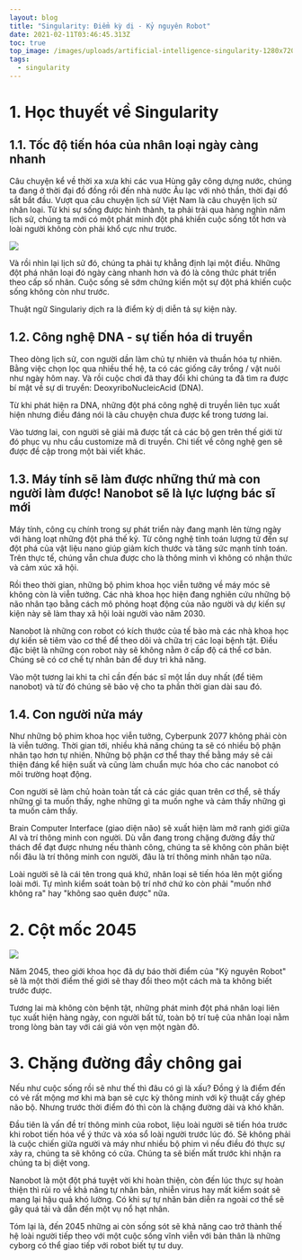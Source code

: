 ```yaml
---
layout: blog
title: "Singularity: Điểm kỳ dị - Kỷ nguyên Robot"
date: 2021-02-11T03:46:45.313Z
toc: true
top_image: /images/uploads/artificial-intelligence-singularity-1280x720.jpg
tags:
  - singularity
---
```

# 1. Học thuyết về Singularity

## 1.1. Tốc độ tiến hóa của nhân loại ngày càng nhanh

Câu chuyện kể về thời xa xưa khi các vua Hùng gây công dựng nước, chúng ta đang ở thời đại đồ đồng rồi đến nhà nước Âu lạc với nhỏ thần, thời đại đồ sắt bắt đầu. Vượt qua câu chuyện lịch sử Việt Nam là câu chuyện lịch sử nhân loại. Từ khi sự sống được hình thành, ta phải trải qua hàng nghìn năm lịch sử, chúng ta mới có một phát minh đột phá khiến cuộc sống tốt hơn và loài người không còn phải khổ cực như trước.

![](/images/uploads/countdown2singularity.jpg)

Và rồi nhìn lại lịch sử đó, chúng ta phải tự khẳng định lại một điều. Những đột phá nhân loại đó ngày càng nhanh hơn và đó là công thức phát triển theo cấp số nhân. Cuộc sống sẽ sớm chứng kiến một sự đột phá khiến cuộc sống không còn như trước.

Thuật ngữ Singulariy dịch ra là điểm kỳ dị diễn tả sự kiện này.

## 1.2. Công nghệ DNA - sự tiến hóa di truyền

Theo dòng lịch sử, con người dần làm chủ tự nhiên và thuần hóa tự nhiên. Bằng việc chọn lọc qua nhiều thế hệ, ta có các giống cây trồng / vật nuôi như ngày hôm nay. Và rồi cuộc chơi đã thay đổi khi chúng ta đã tìm ra được bí mật về sự di truyền: DeoxyriboNucleicAcid (DNA).

Từ khi phát hiện ra DNA, những đột phá công nghệ di truyền liên tục xuất hiện nhưng điều đáng nói là câu chuyện chưa được kể trong tương lai.

Vào tương lai, con người sẽ giải mã được tất cả các bộ gen trên thế giới từ đó phục vụ nhu cầu customize mã di truyền. Chi tiết về công nghệ gen sẽ được đề cập trong một bài viết khác.

## 1.3. Máy tính sẽ làm được những thứ mà con người làm được! Nanobot sẽ là lực lượng bác sĩ mới

Máy tính, công cụ chính trong sự phát triển này đang mạnh lên từng ngày với hàng loạt những đột phá thế kỷ. Từ công nghệ tính toán lượng tử đến sự đột phá của vật liệu nano giúp giảm kích thước và tăng sức mạnh tính toán. Trên thực tế, chúng vẫn chưa được cho là thông minh vì không có nhận thức và cảm xúc xã hội. 

Rồi theo thời gian, những bộ phim khoa học viễn tưởng về máy móc sẽ không còn là viễn tưởng. Các nhà khoa học hiện đang nghiên cứu những bộ não nhân tạo bằng cách mô phỏng hoạt động của não người và dự kiến sự kiện này sẽ làm thay xã hội loài người vào năm 2030.

Nanobot là những con robot có kích thước của tế bào mà các nhà khoa học dự kiến sẽ tiêm vào cơ thể để theo dõi và chữa trị các loại bệnh tật. Điều đặc biệt là những con robot này sẽ không nằm ở cấp độ cá thể cơ bản. Chúng sẽ có cơ chế tự nhân bản để duy trì khả năng.

Vào một tương lai khi ta chỉ cần đến bác sĩ một lần duy nhất (để tiêm nanobot) và từ đó chúng sẽ bảo vệ cho ta phần thời gian dài sau đó.

## 1.4. Con người nửa máy

Như những bộ phim khoa học  viễn tưởng, Cyberpunk 2077 không phải còn là viễn tưởng. Thời gian tới, nhiều khả năng chúng ta sẽ có nhiều bộ phận nhân tạo hơn tự nhiên. Những bộ phận cơ thể thay thế bằng máy sẽ cải thiện đáng kể hiện suất và cũng làm chuẩn mực hóa cho các nanobot có môi trường hoạt động.

Con người sẽ làm chủ hoàn toàn tất cả các giác quan trên cơ thể, sẽ thấy những gì ta muốn thấy, nghe những gì ta muốn nghe và cảm thấy những gì ta muốn cảm thấy.

Brain Computer Interface (giao diện não) sẽ xuất hiện làm mở ranh giới giữa AI và trí thông minh con người. Dù vẫn đang trong chặng đường đầy thử thách để đạt được nhưng nếu thành công, chúng ta sẽ không còn phân biệt nổi đâu là trí thông minh con người, đâu là trí thông minh nhân tạo nữa.

Loài người sẽ là cái tên trong quá khứ, nhân loại sẽ tiến hóa lên một giống loài mới. Tự mình kiểm soát toàn bộ trí nhớ chứ ko còn phải "muốn nhớ không ra" hay "không sao quên được" nữa.

# 2. Cột mốc 2045

![](https://i.insider.com/566a132bdd089556498b4609)

Năm 2045, theo giới khoa học đã dự báo thời điểm của "Kỷ nguyên Robot" sẽ là một thời điểm thế giới sẽ thay đổi theo một cách mà ta không biết trước được.

Tương lai mà không còn bệnh tật, những phát minh đột phá nhân loại liên tục xuất hiện hàng ngày, con người bất tử, toàn bộ trí tuệ của nhân loại nằm trong lòng bàn tay với cái giá vỏn vẹn một ngàn đô.

# 3. Chặng đường đầy chông gai

Nếu như cuộc sống rồi sẽ như thế thì đâu có gì là xấu? Đồng ý là điểm đến có vẻ rất mộng mơ khi mà bạn sẽ cực kỳ thông minh với kỹ thuật cấy ghép não bộ. Nhưng trước thời điểm đó thì còn là chặng đường dài và khó khăn.

Đầu tiên là vấn đề trí thông minh của robot, liệu loài người sẽ tiến hóa trước khi robot tiến hóa về ý thức và xóa sổ loài người trước lúc đó. Sẽ không phải là cuộc chiến giữa người và máy như nhiều bộ phim vì nếu điều đó thực sự xảy ra, chúng ta sẽ không có cửa. Chúng ta sẽ biến mất trước khi nhận ra chúng ta bị diệt vong.

Nanobot là một đột phá tuyệt vời khi hoàn thiện, còn đến lúc thực sự hoàn thiện thì rủi ro về khả năng tự nhân bản, nhiễn virus hay mất kiểm soát sẽ mang lại hậu quả khó lường. Có khi sự tự nhân bản diễn ra ngoài cơ thể sẽ gây quá tải và dẫn đến một vụ nổ hạt nhân.

Tóm lại là, đến 2045 những ai còn sống sót sẽ khả năng cao trở thành thế hệ loài người tiếp theo với một cuộc sống vĩnh viễn với bản thân là những cyborg có thể giao tiếp với robot biết tự tư duy.